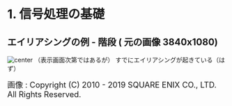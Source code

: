 <!-- 自動生成されたプリアンブル ここから -->
<!-- // $width:"841.89" -->
<!-- // $height:"595.28" -->
<!-- // $page_number:"true" -->
<!-- // $page:"5" -->
<!-- // $absolute_page:"5" -->
<!-- // $h2:"none" -->
<!-- // $h3:"none" -->
<!-- // $title:"true" -->
<!-- // $state_title:"2" -->
<!-- 自動生成されたプリアンブル ここまで -->

<!-- 前のページから引き継いだタイトル ここから -->
<!-- 前のページから引き継いだタイトル ここまで -->
# 1. 信号処理の基礎
## エイリアシングの例 - 階段 ( 元の画像 3840x1080)
![center](./img/ffxiv_20190729_021838_788.png)
（表示画面次第ではあるが）
すでにエイリアシングが起きている（はず）

<font size=4>画像 : Copyright (C) 2010 - 2019 SQUARE ENIX CO., LTD. All Rights Reserved.</font>

